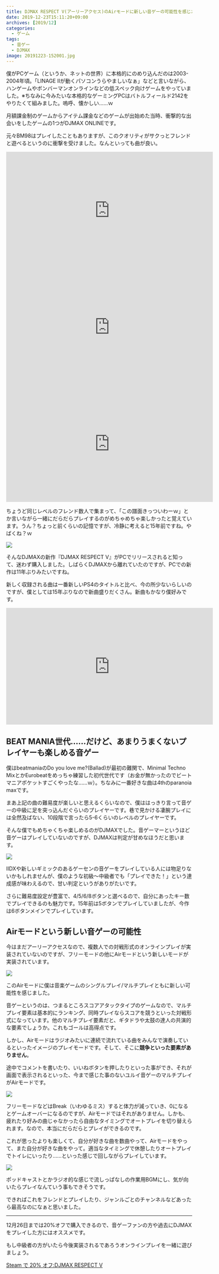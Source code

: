 ```yaml
---
title: DJMAX RESPECT V(アーリーアクセス)のAirモードに新しい音ゲーの可能性を感じた
date: 2019-12-23T15:11:20+09:00
archives: [2019/12]
categories:
  - ゲーム
tags:
  - 音ゲー
  - DJMAX
image: 20191223-152001.jpg
---
```

僕がPCゲーム（というか、ネットの世界）に本格的にのめり込んだのは2003-2004年頃。「LINAGE IIが動くパソコンうらやましいなぁ」などと言いながら、ハンゲームやボンバーマンオンラインなどの低スペック向けゲームをやっていました。※ちなみに今みたいな本格的なゲーミングPCはバトルフィールド2142をやりたくて組みました。嗚呼、懐かしい……ｗ

<!--more-->

月額課金制のゲームからアイテム課金などのゲームが出始めた当時、衝撃的な出会いをしたゲームの1つがDJMAX ONLINEです。

元々BM98はプレイしたこともありますが、このクオリティがサクっとフレンドと遊べるというのに衝撃を受けました。なんといっても曲が良い。

<iframe width="560" height="315" src="https://www.youtube.com/embed/ghLCHAHv-VY" frameborder="0" allow="accelerometer; autoplay; encrypted-media; gyroscope; picture-in-picture" allowfullscreen></iframe>

<iframe width="560" height="315" src="https://www.youtube.com/embed/Kj3Q91HGAhU" frameborder="0" allow="accelerometer; autoplay; encrypted-media; gyroscope; picture-in-picture" allowfullscreen></iframe>

<iframe width="560" height="315" src="https://www.youtube.com/embed/geMQTWSRlo4" frameborder="0" allow="accelerometer; autoplay; encrypted-media; gyroscope; picture-in-picture" allowfullscreen></iframe>

ちょうど同じレベルのフレンド数人で集まって、「この譜面きっついわーｗ」とか言いながら一緒にだらだらプレイするのがめちゃめちゃ楽しかったと覚えています。うん？ちょっと前くらいの記憶ですが、冷静に考えると15年前ですね。やばくね？ｗ

![](/images/006_o.jpg)

そんなDJMAXの新作『DJMAX RESPECT V』がPCでリリースされると知って、迷わず購入しました。しばらくDJMAXから離れていたのですが、PCでの新作は11年ぶりみたいですね。

新しく収録される曲は一番新しいPS4のタイトルと比べ、今の所少ないらしいのですが、僕としては15年ぶりなので新曲盛りだくさん。新曲もかなり僕好みです。

<iframe width="560" height="315" src="https://www.youtube.com/embed/QSFeCkvJMJg" frameborder="0" allow="accelerometer; autoplay; encrypted-media; gyroscope; picture-in-picture" allowfullscreen></iframe>

## BEAT MANIA世代……だけど、あまりうまくないプレイヤーも楽しめる音ゲー

僕はbeatmaniaのDo you love me?(Ballad)が最初の難関で、Minimal Techno MixとかEurobeatをめっちゃ練習した初代世代です（お金が無かったのでビートマニアポケットすごくやったな……ｗ）。ちなみに一番好きな曲は4thのparanoia maxです。

まあ上記の曲の難易度が楽しいと思えるくらいなので、僕ははっきり言って音ゲーの中級に足を突っ込んだぐらいのプレイヤーです。巷で見かける凄腕プレイには全然及ばない、10段階で言ったら5-6くらいのレベルのプレイヤーです。

そんな僕でもめちゃくちゃ楽しめるのがDJMAXでした。音ゲーマーというほど音ゲーはプレイしていないのですが、DJMAXは判定が甘めなほうだと思います。

![](/images/20191223-152726.jpg)

IIDXや新しいギミックのあるゲーセンの音ゲーをプレイしている人には物足りないかもしれませんが、僕のような初級〜中級者でも「プレイできた！」という達成感が味わえるので、甘い判定というがありがたいです。

さらに難易度設定が豊富で、4/5/6/8ボタンと選べるので、自分にあったキー数でプレイできるのも魅力です。15年前は5ボタンでプレイしていましたが、今作は6ボタンメインでプレイしています。

## Airモードという新しい音ゲーの可能性

今はまだアーリーアクセスなので、複数人での対戦形式のオンラインプレイが実装されていないのですが、フリーモードの他にAirモードという新しいモードが実装されています。

![](/images/d10988-403-675735-8.jpg)

このAirモードに僕は音楽ゲームのシングルプレイ/マルチプレイともに新しい可能性を感じました。

音ゲーというのは、つまるところスコアアタックタイプのゲームなので、マルチプレイ要素は基本的にランキング、同時プレイならスコアを競うといった対戦形式になっています。他のマルチプレイ要素だと、ギタドラや太鼓の達人の共演的な要素でしょうか。これもゴールは高得点です。

しかし、Airモードはラジオみたいに連続で流れている曲をみんなで演奏しているといったイメージのプレイモードです。そして、そこに**競争といった要素がありません**。

途中でコメントを書いたり、いいねボタンを押したりといった事ができ、それが画面で表示されるといった、今まで感じた事のないユルイ音ゲーのマルチプレイがAirモードです。

![](/images/d10988-403-650651-9.jpg)

フリーモードなどはBreak（いわゆるミス）すると体力が減っていき、0になるとゲームオーバーになるのですが、Airモードではそれがありません。しかも、疲れたり好みの曲じゃなかったら自由なタイミングでオートプレイを切り替えられます。なので、本当にだらだらとプレイができるのです。

これが思ったよりも楽しくて、自分が好きな曲を数曲やって、Airモードをやって、また自分が好きな曲をやって。適当なタイミングで休憩したりオートプレイでトイレにいったり……といった感じで回しながらプレイしています。

![](/images/20191223-154944.jpg)

ポッドキャストとかラジオ的な感じで流しっぱなしの作業用BGMにし、気が向いたらプレイなんていう事もできそうです。

できればこれをフレンドとプレイしたり、ジャンルごとのチャンネルなどあったら最高なのになぁと思いました。

---

12月26日までは20%オフで購入できるので、音ゲーファンの方や過去にDJMAXをプレイした方にはオススメです。

もし中級者の方がいたら今後実装されるであろうオンラインプレイを一緒に遊びましょう。

[Steam で 20% オフ:DJMAX RESPECT V](https://store.steampowered.com/app/960170/DJMAX_RESPECT_V/)